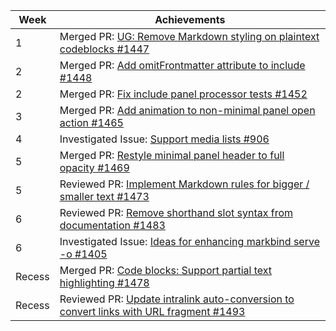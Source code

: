 Week | Achievements
---- | ------------
1 | Merged PR: [UG: Remove Markdown styling on plaintext codeblocks #1447](https://github.com/MarkBind/markbind/pull/1447)
2 | Merged PR: [Add omitFrontmatter attribute to include #1448](https://github.com/MarkBind/markbind/pull/1448)
2 | Merged PR: [Fix include panel processor tests #1452](https://github.com/MarkBind/markbind/pull/1452)
3 | Merged PR: [Add animation to non-minimal panel open action #1465](https://github.com/MarkBind/markbind/pull/1465)
4 | Investigated Issue: [Support media lists #906](https://github.com/MarkBind/markbind/issues/906)
5 | Merged PR: [Restyle minimal panel header to full opacity #1469](https://github.com/MarkBind/markbind/pull/1469)
5 | Reviewed PR: [Implement Markdown rules for bigger / smaller text #1473](https://github.com/MarkBind/markbind/pull/1473)
6 | Reviewed PR: [Remove shorthand slot syntax from documentation #1483](https://github.com/MarkBind/markbind/pull/1483)
6 | Investigated Issue: [Ideas for enhancing markbind serve -o #1405](https://github.com/MarkBind/markbind/issues/1405)
Recess | Merged PR: [Code blocks: Support partial text highlighting #1478](https://github.com/MarkBind/markbind/pull/1478)
Recess | Reviewed PR: [Update intralink auto-conversion to convert links with URL fragment #1493](https://github.com/MarkBind/markbind/pull/1493)
